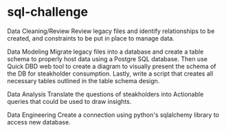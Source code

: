 # sql-challenge


Data Cleaning/Review
Review legacy files and identify relationships to be created, and constraints to be put in place to manage data.

Data Modeling
Migrate legacy files into a database and create a table schema to properly host data using a Postgre SQL database. Then use Quick DBD web tool to create a diagram to visually present the schema of the DB for steakholder consumption. Lastly, write a script that creates all necessary tables outlined in the table schema design.

Data Analysis
Translate the questions of steakholders into Actionable queries that could be used to draw insights.

Data Engineering
Create a connection using python's sqlalchemy library to access new database.

